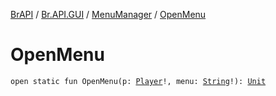 [BrAPI](../../index.md) / [Br.API.GUI](../index.md) / [MenuManager](index.md) / [OpenMenu](./-open-menu.md)

# OpenMenu

`open static fun OpenMenu(p: `[`Player`](https://hub.spigotmc.org/javadocs/spigot/org/bukkit/entity/Player.html)`!, menu: `[`String`](https://kotlinlang.org/api/latest/jvm/stdlib/kotlin/-string/index.html)`!): `[`Unit`](https://kotlinlang.org/api/latest/jvm/stdlib/kotlin/-unit/index.html)